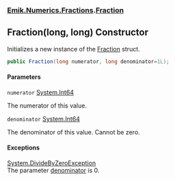 ### [Emik.Numerics.Fractions](Emik.Numerics.Fractions.md 'Emik.Numerics.Fractions').[Fraction](Fraction.md 'Emik.Numerics.Fractions.Fraction')

## Fraction(long, long) Constructor

Initializes a new instance of the [Fraction](Fraction.md 'Emik.Numerics.Fractions.Fraction') struct.

```csharp
public Fraction(long numerator, long denominator=1L);
```
#### Parameters

<a name='Emik.Numerics.Fractions.Fraction.Fraction(long,long).numerator'></a>

`numerator` [System.Int64](https://docs.microsoft.com/en-us/dotnet/api/System.Int64 'System.Int64')

The numerator of this value.

<a name='Emik.Numerics.Fractions.Fraction.Fraction(long,long).denominator'></a>

`denominator` [System.Int64](https://docs.microsoft.com/en-us/dotnet/api/System.Int64 'System.Int64')

The denominator of this value. Cannot be zero.

#### Exceptions

[System.DivideByZeroException](https://docs.microsoft.com/en-us/dotnet/api/System.DivideByZeroException 'System.DivideByZeroException')  
The parameter [denominator](Fraction..ctor(long,long).md#Emik.Numerics.Fractions.Fraction.Fraction(long,long).denominator 'Emik.Numerics.Fractions.Fraction.Fraction(long, long).denominator') is 0.